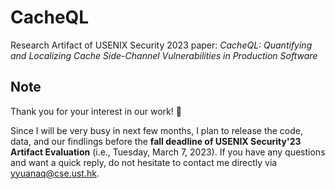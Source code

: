 # CacheQL
Research Artifact of USENIX Security 2023 paper: *CacheQL: Quantifying and Localizing Cache Side-Channel Vulnerabilities in Production Software*

## Note

Thank you for your interest in our work! 😬

Since I will be very busy in next few months, I plan to release the code, data, and our findlings before the **fall deadline of USENIX Security'23 Artifact Evaluation** (i.e., Tuesday, March 7, 2023). If you have any questions and want a quick reply, do not hesitate to contact me directly via yyuanaq@cse.ust.hk.
